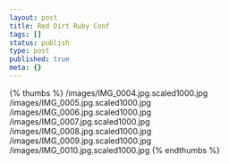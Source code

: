 ```yaml
---
layout: post
title: Red Dirt Ruby Conf
tags: []
status: publish
type: post
published: true
meta: {}
---
```


{% thumbs %}
/images/IMG_0004.jpg.scaled1000.jpg
/images/IMG_0005.jpg.scaled1000.jpg
/images/IMG_0006.jpg.scaled1000.jpg
/images/IMG_0007.jpg.scaled1000.jpg
/images/IMG_0008.jpg.scaled1000.jpg
/images/IMG_0009.jpg.scaled1000.jpg
/images/IMG_0010.jpg.scaled1000.jpg
{% endthumbs %}
